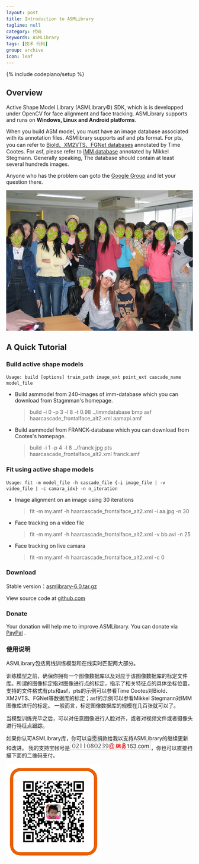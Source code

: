 ```yaml
---
layout: post
title: Introduction to ASMLibrary
tagline: null
category: 代码
keywords: ASMLibrary
tags: [技术 代码]
group: archive
icon: leaf
---
```


{% include codepiano/setup %}

## Overview

Active Shape Model Library (ASMLibrary©) SDK, which is is developped under OpenCV for face alignment and face tracking. ASMLibrary supports and runs on **Windows, Linux and Android platforms**.

When you build ASM model, you must have an image database associated with its annotation files. ASMlibrary supports asf and pts format. For pts, you can refer to [BioId、XM2VTS、FGNet databases](http://personalpages.manchester.ac.uk/staff/timothy.f.cootes/tfc_software.html)  annotated by Time Cootes. For asf, please refer to [IMM database](http://www2.imm.dtu.dk/pubdb/views/publication_details.php?id=922)  annotated by Mikkel Stegmann. Generally speaking, The database should contain at least several hundreds images.  

Anyone who has the problem can goto the [Google Group](http://groups.google.com/group/asmlibrary) and let your question there. 

![image](/assets/post-images/null-cd0fb4cd-fb92-47de-cc6d-c66b462d0c91.jpg)

## A Quick Tutorial

### Build active shape models

    Usage: build [options] train_path image_ext point_ext cascade_name model_file 
    
 * Build asmmodel from 240-images of imm-database which you can download from Stagmman's homepage. 
 
    > build -i 0 -p 3 -l 8 -t 0.98 ../immdatabase bmp asf haarcascade_frontalface_alt2.xml aamapi.amf 

 * Build asmmodel from FRANCK-database which you can download from Cootes's homepage. 

    > build -i 1 -p 4 -l 8 ../franck jpg pts haarcascade_frontalface_alt2.xml franck.amf  

### Fit using active shape models

    Usage: fit -m model_file -h cascade_file {-i image_file | -v video_file | -c camara_idx} -n n_iteration

 * Image alignment on an image using 30 iterations

    > fit -m my.amf -h haarcascade_frontalface_alt2.xml -i aa.jpg -n 30

 * Face tracking on a video file

    > fit -m my.amf -h haarcascade_frontalface_alt2.xml -v bb.avi -n 25

 * Face tracking on live camara

    > fit -m my.amf -h haarcascade_frontalface_alt2.xml -c 0 

### Download

Stable version：[asmlibrary-6.0.tar.gz](https://github.com/greatyao/asmlibrary/archive/master.zip) 

View source code at [github.com](https://github.com/greatyao/asmlibrary)

### Donate ###

Your donation will help me to improve ASMLibrary. You can donate via [PayPal](https://www.paypal.com/cgi-bin/webscr?cmd=_s-xclick&hosted_button_id=CS9NXZETE7X4L) .

### 使用说明 ###

ASMLibrary包括离线训练模型和在线实时匹配两大部分。 

训练模型之前，确保你拥有一个图像数据库以及对应于该图像数据库的标定文件库。所谓的图像标定指对图像进行点的标定，指示了相关特征点的具体坐标位置，支持的文件格式有pts和asf，pts的示例可以参看Time Cootes对BioId、XM2VTS、FGNet等数据库的标定；asf的示例可以参看Mikkel Stegmann对IMM图像库进行的标定。 一般而言，标定图像数据库的规模在几百张就可以了。 

当模型训练完毕之后，可以对任意图像进行人脸对齐，或者对视频文件或者摄像头进行特征点跟踪。 

如果你认可ASMLibrary库，你可以自愿捐款给我以支持ASMLibrary的继续更新和改进。 我的支持宝帐号是![image](/assets/post-images/2012-05-06-d4179610-d0ab-4412-ead2-53470c6ae8bd.gif)，你也可以直接扫描下面的二维码支付。


![image](/assets/post-images/2012-05-06-71cfb9a6-96b9-4ced-d5ea-b6901680eba9.png)
